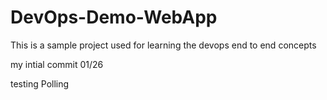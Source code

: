 # DevOps-Demo-WebApp
This is a sample project used for learning the devops end to end concepts

my intial commit 01/26

testing Polling
